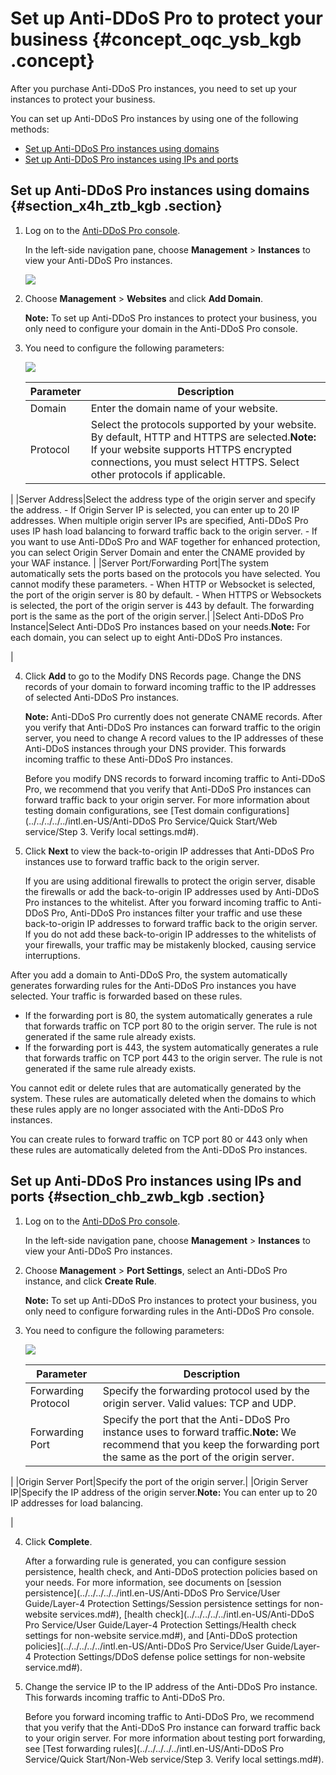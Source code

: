 # Set up Anti-DDoS Pro to protect your business {#concept_oqc_ysb_kgb .concept}

After you purchase Anti-DDoS Pro instances, you need to set up your instances to protect your business.

You can set up Anti-DDoS Pro instances by using one of the following methods:

-   [Set up Anti-DDoS Pro instances using domains](#section_x4h_ztb_kgb)
-   [Set up Anti-DDoS Pro instances using IPs and ports](#section_chb_zwb_kgb)

## Set up Anti-DDoS Pro instances using domains {#section_x4h_ztb_kgb .section}

1.  Log on to the [Anti-DDoS Pro console](https://yundunnext.console.aliyun.com/?p=ddoscoo#/report).

    In the left-side navigation pane, choose **Management** \> **Instances** to view your Anti-DDoS Pro instances.

    ![](http://static-aliyun-doc.oss-cn-hangzhou.aliyuncs.com/assets/img/79685/155411498636654_en-US.png)

2.  Choose **Management** \> **Websites** and click **Add Domain**.

    **Note:** To set up Anti-DDoS Pro instances to protect your business, you only need to configure your domain in the Anti-DDoS Pro console.

3.  You need to configure the following parameters:

    ![](http://static-aliyun-doc.oss-cn-hangzhou.aliyuncs.com/assets/img/79685/155411498636657_en-US.png)

    |Parameter|Description|
    |---------|-----------|
    |Domain|Enter the domain name of your website.|
    |Protocol|Select the protocols supported by your website. By default, HTTP and HTTPS are selected.**Note:** If your website supports HTTPS encrypted connections, you must select HTTPS. Select other protocols if applicable.

|
    |Server Address|Select the address type of the origin server and specify the address.    -   If Origin Server IP is selected, you can enter up to 20 IP addresses. When multiple origin server IPs are specified, Anti-DDoS Pro uses IP hash load balancing to forward traffic back to the origin server.
    -   If you want to use Anti-DDoS Pro and WAF together for enhanced protection, you can select Origin Server Domain and enter the CNAME provided by your WAF instance.
|
    |Server Port/Forwarding Port|The system automatically sets the ports based on the protocols you have selected. You cannot modify these parameters.    -   When HTTP or Websocket is selected, the port of the origin server is 80 by default.
    -   When HTTPS or Websockets is selected, the port of the origin server is 443 by default.
The forwarding port is the same as the port of the origin server.|
    |Select Anti-DDoS Pro Instance|Select Anti-DDoS Pro instances based on your needs.**Note:** For each domain, you can select up to eight Anti-DDoS Pro instances.

|

4.  Click **Add** to go to the Modify DNS Records page. Change the DNS records of your domain to forward incoming traffic to the IP addresses of selected Anti-DDoS Pro instances.

    **Note:** Anti-DDoS Pro currently does not generate CNAME records. After you verify that Anti-DDoS Pro instances can forward traffic to the origin server, you need to change A record values to the IP addresses of these Anti-DDoS instances through your DNS provider. This forwards incoming traffic to these Anti-DDoS Pro instances.

    Before you modify DNS records to forward incoming traffic to Anti-DDoS Pro, we recommend that you verify that Anti-DDoS Pro instances can forward traffic back to your origin server. For more information about testing domain configurations, see [Test domain configurations](../../../../../intl.en-US/Anti-DDoS Pro Service/Quick Start/Web service/Step 3. Verify local settings.md#).

5.  Click **Next** to view the back-to-origin IP addresses that Anti-DDoS Pro instances use to forward traffic back to the origin server.

    If you are using additional firewalls to protect the origin server, disable the firewalls or add the back-to-origin IP addresses used by Anti-DDoS Pro instances to the whitelist. After you forward incoming traffic to Anti-DDoS Pro, Anti-DDoS Pro instances filter your traffic and use these back-to-origin IP addresses to forward traffic back to the origin server. If you do not add these back-to-origin IP addresses to the whitelists of your firewalls, your traffic may be mistakenly blocked, causing service interruptions.


After you add a domain to Anti-DDoS Pro, the system automatically generates forwarding rules for the Anti-DDoS Pro instances you have selected. Your traffic is forwarded based on these rules.

-   If the forwarding port is 80, the system automatically generates a rule that forwards traffic on TCP port 80 to the origin server. The rule is not generated if the same rule already exists.
-   If the forwarding port is 443, the system automatically generates a rule that forwards traffic on TCP port 443 to the origin server. The rule is not generated if the same rule already exists.

You cannot edit or delete rules that are automatically generated by the system. These rules are automatically deleted when the domains to which these rules apply are no longer associated with the Anti-DDoS Pro instances.

You can create rules to forward traffic on TCP port 80 or 443 only when these rules are automatically deleted from the Anti-DDoS Pro instances.

## Set up Anti-DDoS Pro instances using IPs and ports {#section_chb_zwb_kgb .section}

1.  Log on to the [Anti-DDoS Pro console](https://yundunnext.console.aliyun.com/?p=ddoscoo#/report).

    In the left-side navigation pane, choose **Management** \> **Instances** to view your Anti-DDoS Pro instances.

2.  Choose **Management** \> **Port Settings**, select an Anti-DDoS Pro instance, and click **Create Rule**.

    **Note:** To set up Anti-DDoS Pro instances to protect your business, you only need to configure forwarding rules in the Anti-DDoS Pro console.

3.  You need to configure the following parameters:

    ![](http://static-aliyun-doc.oss-cn-hangzhou.aliyuncs.com/assets/img/79685/155411498636742_en-US.png)

    |Parameter|Description|
    |---------|-----------|
    |Forwarding Protocol|Specify the forwarding protocol used by the origin server. Valid values: TCP and UDP.|
    |Forwarding Port|Specify the port that the Anti-DDoS Pro instance uses to forward traffic.**Note:** We recommend that you keep the forwarding port the same as the port of the origin server.

|
    |Origin Server Port|Specify the port of the origin server.|
    |Origin Server IP|Specify the IP address of the origin server.**Note:** You can enter up to 20 IP addresses for load balancing.

|

4.  Click **Complete**.

    After a forwarding rule is generated, you can configure session persistence, health check, and Anti-DDoS protection policies based on your needs. For more information, see documents on [session persistence](../../../../../intl.en-US/Anti-DDoS Pro Service/User Guide/Layer-4 Protection Settings/Session persistence settings for non-website services.md#), [health check](../../../../../intl.en-US/Anti-DDoS Pro Service/User Guide/Layer-4 Protection Settings/Health check settings for non-website service.md#), and [Anti-DDoS protection policies](../../../../../intl.en-US/Anti-DDoS Pro Service/User Guide/Layer-4 Protection Settings/DDoS defense police settings for non-website service.md#).

5.  Change the service IP to the IP address of the Anti-DDoS Pro instance. This forwards incoming traffic to Anti-DDoS Pro.

    Before you forward incoming traffic to Anti-DDoS Pro, we recommend that you verify that the Anti-DDoS Pro instance can forward traffic back to your origin server. For more information about testing port forwarding, see [Test forwarding rules](../../../../../intl.en-US/Anti-DDoS Pro Service/Quick Start/Non-Web service/Step 3. Verify local settings.md#).


